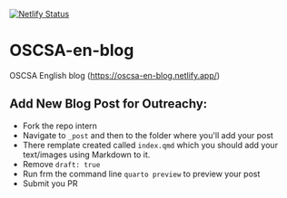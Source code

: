 [![Netlify Status](https://api.netlify.com/api/v1/badges/b094e502-790b-4b44-9239-aefd49175684/deploy-status)](https://app.netlify.com/sites/oscsa-en-blog/deploys)

# OSCSA-en-blog
OSCSA English blog (https://oscsa-en-blog.netlify.app/)

## Add New Blog Post for Outreachy:
- Fork the repo intern
- Navigate to `_post` and then to the folder where you'll add your post
- There remplate created called `index.qmd` which you should add your text/images using Markdown to it.
- Remove `draft: true`
- Run frm the command line `quarto preview` to preview your post
- Submit you PR
